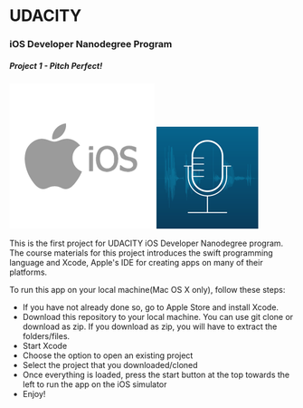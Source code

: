 # UDACITY
### iOS Developer Nanodegree Program
##### Project 1 - Pitch Perfect!

![](ios.png)
![](PitchPerfect_180.png)

This is the first project for UDACITY iOS Developer Nanodegree program.
The course materials for this project introduces the swift programming language and Xcode,
Apple's IDE for creating apps on many of their platforms.

To run this app on your local machine(Mac OS X only), follow these steps:

* If you have not already done so, go to Apple Store and install Xcode.
* Download this repository to your local machine. You can use git clone or download as zip. If you download as zip, you will have to extract the folders/files.
* Start Xcode
* Choose the option to open an existing project
* Select the project that you downloaded/cloned
* Once everything is loaded, press the start button at the top towards the left to run the app on the iOS simulator
* Enjoy!
